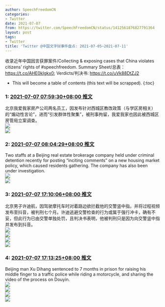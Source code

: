 ```yaml
---
author: SpeechFreedomCN
categories:
- Twitter
date: 2021-07-07
from: https://twitter.com/SpeechFreedomCN/status/1412561876827791364
layout: post
tags:
- Twitter
title: 'Twitter @中国文字狱事件盘点: 2021-07-05~2021-07-11'
---
```


收录近年中国因言获罪案件/Collecting & exposing cases that China violates citizens’ rights of #speechfreedom. Summary Sheet/总表：https://t.co/AHE0kIgkx0; Verdicts/判决书: https://t.co/uVk88DtZJ2 

* This will become a table of contents (this text will be scrapped).
{:toc}

### 1: [2021-07-07 07:59:30+08:00 推文](https://twitter.com/SpeechFreedomCN/status/1412561876827791364)

北京我爱我家房产公司两名员工，因发布针对西城区教改政策（与学区房相关）的“煽动性言论”，进而“引发群体性聚集”，被刑事拘留，我爱我家也因此被西城区房管局立案调查。<br><img style src="https://pbs.twimg.com/media/E5pthaaVUAIVJ2W?format=jpg&name=orig" referrerpolicy="no-referrer"><br><img style src="https://pbs.twimg.com/media/E5pthaaVkAQ1rTk?format=jpg&name=orig" referrerpolicy="no-referrer">

### 2: [2021-07-07 08:04:29+08:00 推文](https://twitter.com/SpeechFreedomCN/status/1412563132283691010)

Two staffs at a Beijing real estate brokerage company held under criminal detention recently for posting “inciting comments” on a new housing market policy, which caused residents gathering. The company has also been under investigation.<br><img style src="https://pbs.twimg.com/media/E5pun9kVEAAUPzu?format=jpg&name=orig" referrerpolicy="no-referrer"><br><img style src="https://pbs.twimg.com/media/E5pun9jVEAguSuB?format=jpg&name=orig" referrerpolicy="no-referrer">

### 3: [2021-07-07 17:10:06+08:00 推文](https://twitter.com/SpeechFreedomCN/status/1412700441331126280)

北京男子许迪航，因驾驶摩托车时对着路边欲拦截他的交警竖中指，并将过程视频发布至抖音，被判刑七个月。许迪逃避交警检查的行为或属于强行冲卡，确有不妥，但此行为已由交警单独处罚，且判决书表明，他被判刑只是因为向交警竖中指并发布到抖音。<br><img style src="https://pbs.twimg.com/media/E5rqsAaUcAAdWhw?format=jpg&name=orig" referrerpolicy="no-referrer"><br><img style src="https://pbs.twimg.com/media/E5rqtAoVcAM1Qs7?format=jpg&name=orig" referrerpolicy="no-referrer"><br><img style src="https://pbs.twimg.com/media/E5rqvJIUcAEfVTz?format=png&name=orig" referrerpolicy="no-referrer"><br><img style src="https://pbs.twimg.com/media/E5rqwJVUYAUf2z5?format=png&name=orig" referrerpolicy="no-referrer">

### 4: [2021-07-07 17:13:25+08:00 推文](https://twitter.com/SpeechFreedomCN/status/1412701274403835909)

Beijing man Xu Dihang sentenced to 7 months in prison for raising his middle finger to a traffic police while riding a motorcycle, and sharing the video of the process on Douyin.<br><img style src="https://pbs.twimg.com/media/E5rrm9lVcAI2YMg?format=jpg&name=orig" referrerpolicy="no-referrer"><br><img style src="https://pbs.twimg.com/media/E5rroBuUUAMgRPL?format=jpg&name=orig" referrerpolicy="no-referrer"><br><img style src="https://pbs.twimg.com/media/E5rrpI0UUAIfPFk?format=png&name=orig" referrerpolicy="no-referrer"><br><img style src="https://pbs.twimg.com/media/E5rrqkrUUAU7R4w?format=png&name=orig" referrerpolicy="no-referrer">


